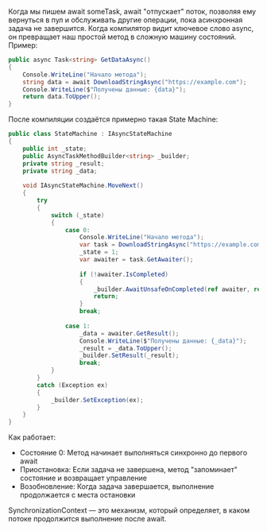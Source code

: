 Когда мы пишем await someTask, await "отпускает" поток, позволяя ему вернуться в пул и обслуживать другие операции, 
пока асинхронная задача не завершится. Когда компилятор видит ключевое слово async, он превращает наш простой метод в 
сложную машину состояний. Пример:
```csharp
public async Task<string> GetDataAsync()
{
    Console.WriteLine("Начало метода");
    string data = await DownloadStringAsync("https://example.com");
    Console.WriteLine($"Получены данные: {data}");
    return data.ToUpper();
}
```
После компиляции создаётся примерно такая State Machine:
```csharp
public class StateMachine : IAsyncStateMachine
{
    public int _state;
    public AsyncTaskMethodBuilder<string> _builder;
    private string _result;
    private string _data;
    
    void IAsyncStateMachine.MoveNext()
    {
        try
        {
            switch (_state)
            {
                case 0:
                    Console.WriteLine("Начало метода");
                    var task = DownloadStringAsync("https://example.com");
                    _state = 1;
                    var awaiter = task.GetAwaiter();
                    
                    if (!awaiter.IsCompleted)
                    {
                        _builder.AwaitUnsafeOnCompleted(ref awaiter, ref this);
                        return;
                    }
                    break;
                    
                case 1:
                    _data = awaiter.GetResult();
                    Console.WriteLine($"Получены данные: {_data}");
                    _result = _data.ToUpper();
                    _builder.SetResult(_result);
                    break;
            }
        }
        catch (Exception ex)
        {
            _builder.SetException(ex);
        }
    }
}
```
Как работает:
+ Состояние 0: Метод начинает выполняться синхронно до первого await
+ Приостановка: Если задача не завершена, метод "запоминает" состояние и возвращает управление
+ Возобновление: Когда задача завершается, выполнение продолжается с места остановки

SynchronizationContext — это механизм, который определяет, в каком потоке продолжится выполнение после await.